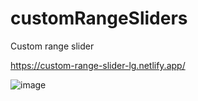 # customRangeSliders


Custom range slider

https://custom-range-slider-lg.netlify.app/

![image](https://user-images.githubusercontent.com/72318958/188883077-65a8d732-738b-46ff-b35c-b70611643dc9.png)
